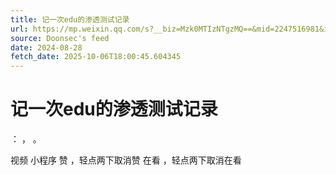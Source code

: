 ```yaml
---
title: 记一次edu的渗透测试记录
url: https://mp.weixin.qq.com/s?__biz=Mzk0MTIzNTgzMQ==&mid=2247516981&idx=1&sn=f35da7269b4ab6c6d24748bd79082ee0
source: Doonsec's feed
date: 2024-08-28
fetch_date: 2025-10-06T18:00:45.604345
---
```


# 记一次edu的渗透测试记录

：
，
。

视频
小程序
赞
，轻点两下取消赞
在看
，轻点两下取消在看